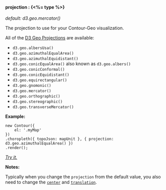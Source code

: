 #### **projection** : {<%= type %>}

*default: d3.geo.mercator()*

The projection to use for your Contour-Geo visualization.

All of the [D3 Geo Projections](https://github.com/mbostock/d3/wiki/Geo-Projections) are available:

* `d3.geo.albersUsa()`
* `d3.geo.azimuthalEqualArea()`
* `d3.geo.azimuthalEquidistant()`
* `d3.geo.conicEqualArea()` also known as `d3.geo.albers()`
* `d3.geo.conicConformal()`
* `d3.geo.conicEquidistant()`
* `d3.geo.equirectangular()`
* `d3.geo.gnomonic()`
* `d3.geo.mercator()`
* `d3.geo.orthographic()`
* `d3.geo.stereographic()`
* `d3.geo.transverseMercator()`


**Example:**

	new Contour({
		el: '.myMap'
	})
	.choropleth({ topoJson: mapUnit }, { projection: d3.geo.azimuthalEqualArea() })
	.render();

*[Try it.](<%= jsFiddleLink %>)*

**Notes:**

Typically when you change the `projection` from the default value, you also need to change the [`center`](#geo_config-geo_config/config.choropleth.center) and [`translation`](#geo_config-geo_config/config.choropleth.translation).

